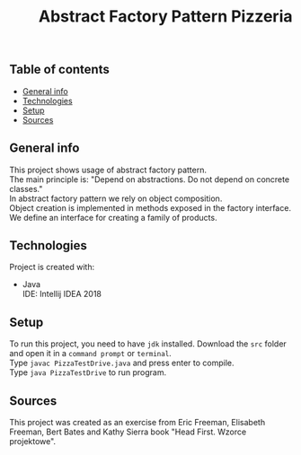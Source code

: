 <h1 align="right">Abstract Factory Pattern Pizzeria</h1><br>

## Table of contents
* [General info](#general-info)
* [Technologies](#technologies)
* [Setup](#setup)
* [Sources](#sources)

## General info
This project shows usage of abstract factory pattern.  
The main principle is: "Depend on abstractions. Do not depend on concrete classes."  
In abstract factory pattern we rely on object composition.  
Object creation is implemented in methods exposed in the factory interface.  
We define an interface for creating a family of products.

## Technologies
Project is created with:
* Java  
IDE: Intellij IDEA 2018

## Setup
To run this project, you need to have `jdk` installed.
Download the `src` folder and open it in a `command prompt` or `terminal`.  
Type `javac PizzaTestDrive.java` and press enter to compile.  
Type `java PizzaTestDrive` to run program.

## Sources
This project was created as an exercise from Eric Freeman, Elisabeth Freeman, Bert Bates and Kathy Sierra book "Head First. Wzorce projektowe".
